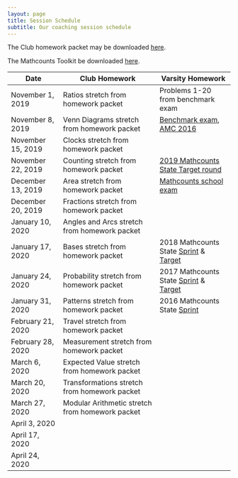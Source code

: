 ```yaml
---
layout: page
title: Session Schedule
subtitle: Our coaching session schedule
---
```


The Club homework packet may be downloaded <a href="/files/Homework%20Packet.pdf">here</a>.

The Mathcounts Toolkit be downloaded <a href="/files/Mathcounts%20Toolkit.pdf">here</a>.

| Date | Club Homework | Varsity Homework |
| ------------- |-------------| ----|
|November 1, 2019 | Ratios stretch from homework packet | Problems 1-20 from benchmark exam
|November 8, 2019 | Venn Diagrams stretch from homework packet | <a href="/files/RMS%201920B%20Exam.pdf" target="_blank">Benchmark exam</a>, <a href="https://artofproblemsolving.com/wiki/index.php/2016_AMC_8_Problems" target="_blank">AMC 2016</a>
|November 15, 2019 | Clocks stretch from homework packet |
|November 22, 2019 | Counting stretch from homework packet | <a href="https://www.mathcounts.org/sites/default/files/2019%20State%20Competition%20Target%20Round.pdf">2019 Mathcounts State Target round</a> 
|December 13, 2019 | Area stretch from homework packet | <a href="/files/RMS%201920M%20Exam.pdf" target="_blank">Mathcounts school exam</a>
|December 20, 2019 | Fractions stretch from homework packet | 
|January 10, 2020 | Angles and Arcs stretch from homework packet | 
|January 17, 2020 | Bases stretch from homework packet | 2018 Mathcounts State <a href="https://www.mathcounts.org/sites/default/files/u5328/2018%20State%20Sprint%20Round.pdf">Sprint</a> & <a href="https://www.mathcounts.org/sites/default/files/u5328/2018%20State%20Target%20Round.pdf">Target</a>
|January 24, 2020 | Probability stretch from homework packet | 2017 Mathcounts State <a href="https://www.mathcounts.org/sites/default/files/u5328/2017%20State%20Sprint%20Round.pdf">Sprint</a> & <a href="https://www.mathcounts.org/sites/default/files/u5328/2017%20State%20Target%20Round.pdf">Target</a>
|January 31, 2020 | Patterns stretch from homework packet | 2016 Mathcounts State <a href="https://www.mathcounts.org/sites/default/files/u1706/2016%20State%20Sprint.pdf">Sprint</a>
|February 21, 2020 | Travel stretch from homework packet |
|February 28, 2020 | Measurement stretch from homework packet |
|March 6, 2020 | Expected Value stretch from homework packet | 
|March 20, 2020 | Transformations stretch from homework packet | 
|March 27, 2020 | Modular Arithmetic stretch from homework packet | 
|April 3, 2020 | | 
|April 17, 2020 | | 
|April 24, 2020 | | 